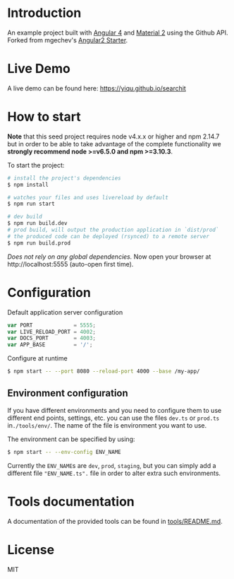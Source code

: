 # Introduction

An example project built with [Angular 4](https://github.com/angular/angular) and [Material 2](https://github.com/angular/material2) using the Github API. Forked from mgechev's [Angular2 Starter](https://github.com/mgechev/angular-seed).

# Live Demo

A live demo can be found here: https://yiqu.github.io/searchit

# How to start

**Note** that this seed project requires node v4.x.x or higher and npm 2.14.7 but in order to be able to take advantage of the complete functionality we **strongly recommend node >=v6.5.0 and npm >=3.10.3**.

To start the project:

```bash
# install the project's dependencies
$ npm install

# watches your files and uses livereload by default
$ npm run start

# dev build
$ npm run build.dev
# prod build, will output the production application in `dist/prod`
# the produced code can be deployed (rsynced) to a remote server
$ npm run build.prod
```
_Does not rely on any global dependencies._
Now open your browser at http://localhost:5555 (auto-open first time).

# Configuration

Default application server configuration

```js
var PORT             = 5555;
var LIVE_RELOAD_PORT = 4002;
var DOCS_PORT        = 4003;
var APP_BASE         = '/';
```

Configure at runtime

```bash
$ npm start -- --port 8080 --reload-port 4000 --base /my-app/
```

## Environment configuration

If you have different environments and you need to configure them to use different end points, settings, etc. you can use the files `dev.ts` or `prod.ts` in`./tools/env/`. The name of the file is environment you want to use.

The environment can be specified by using:

```bash
$ npm start -- --env-config ENV_NAME
```

Currently the `ENV_NAME`s are `dev`, `prod`, `staging`, but you can simply add a different file `"ENV_NAME.ts".` file in order to alter extra such environments.

# Tools documentation

A documentation of the provided tools can be found in [tools/README.md](tools/README.md).


# License

MIT
